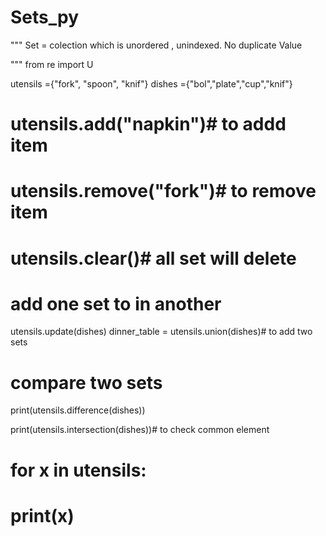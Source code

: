 # Sets_py
"""
Set = colection which is unordered , unindexed. No duplicate Value

"""
from re import U


utensils ={"fork", "spoon", "knif"}
dishes ={"bol","plate","cup","knif"}

# utensils.add("napkin")# to addd item 
# utensils.remove("fork")# to remove item 
# utensils.clear()# all set will delete 
# add one set to in another 
utensils.update(dishes)
dinner_table = utensils.union(dishes)# to add two sets 

# compare two sets 
print(utensils.difference(dishes))

print(utensils.intersection(dishes))# to check common element 

# for x in utensils:
#     print(x)

